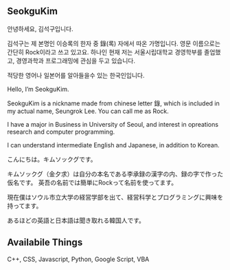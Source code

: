 ## SeokguKim

안녕하세요, 김석구입니다.

김석구는 제 본명인 이승록의 한자 중  錄(록) 자에서 따온 가명입니다. 영문 이름으로는 간단히 Rock이라고 쓰고 있고요.
하나인
현재 저는 서울시립대학교 경영학부를 졸업했고, 경영과학과 프로그래밍에 관심을 두고 있습니다.

적당한 영어나 일본어를 알아들을수 있는 한국인입니다.

Hello, I’m SeokguKim.

SeokguKim is a nickname made from chinese letter 錄, which is included in my actual name, Seungrok Lee. You can call me as Rock.

I have a major in Business in University of Seoul, and interest in opreations research and computer programming.

I can understand intermediate English and Japanese, in addition to Korean.

こんにちは。キムソックグです。

キムソックグ（金夕求）は自分の本名である李承録の漢字の内、録の字で作った仮名です。 英吾の名前では簡単にRockって名前を使ってます。

現在僕はソウル市立大学の経営学部を出て、経営科学とプログラミングに興味を持ってます。

あるほどの英語と日本語は聞き取れる韓国人です。

## Availabile Things

C++, CSS, Javascript, Python, Google Script, VBA 
